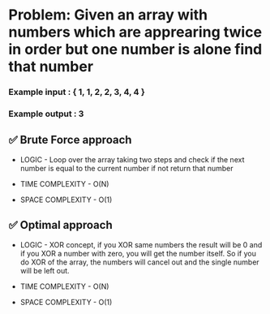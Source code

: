 # Problem: Given an array with numbers which are apprearing twice in order but one number is alone find that number
### Example input : { 1, 1, 2, 2, 3, 4, 4 }
### Example output : 3

## ✅ Brute Force approach

- LOGIC - Loop over the array taking two steps and check if the next number is equal to the current number if not return that number

- TIME COMPLEXITY - O(N)
- SPACE COMPLEXITY - O(1)

## ✅ Optimal approach

- LOGIC - XOR concept, if you XOR same numbers the result will be 0 and if you XOR a number with zero, you will get
the number itself. So if you do XOR of the array, the numbers will cancel out and the single number will be left out.

- TIME COMPLEXITY - O(N)
- SPACE COMPLEXITY - O(1)